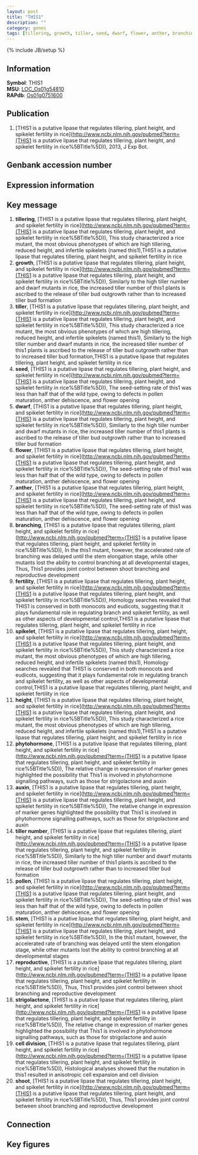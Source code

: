 ```yaml
---
layout: post
title: "THIS1"
description: ""
category: genes
tags: [tillering, growth, tiller, seed, dwarf, flower, anther, branching, fertility, spikelet, height, phytohormone, auxin, tiller number, pollen, stem, reproductive, strigolactone, cell division, shoot, Gene]
---
```

{% include JB/setup %}

## Information
__Symbol__: THIS1  
__MSU__: [LOC_Os01g54810](http://rice.plantbiology.msu.edu/cgi-bin/ORF_infopage.cgi?orf=LOC_Os01g54810)  
__RAPdb__: [Os01g0751600](http://rapdb.dna.affrc.go.jp/viewer/gbrowse_details/irgsp1?name=Os01g0751600)  

## Publication
1. [THIS1 is a putative lipase that regulates tillering, plant height, and spikelet fertility in rice](http://www.ncbi.nlm.nih.gov/pubmed?term=(THIS1 is a putative lipase that regulates tillering, plant height, and spikelet fertility in rice%5BTitle%5D)), 2013, J Exp Bot.

## Genbank accession number

## Expression information

## Key message
1. __tillering__, [THIS1 is a putative lipase that regulates tillering, plant height, and spikelet fertility in rice](http://www.ncbi.nlm.nih.gov/pubmed?term=(THIS1 is a putative lipase that regulates tillering, plant height, and spikelet fertility in rice%5BTitle%5D)),  This study characterized a rice mutant, the most obvious phenotypes of which are high tillering, reduced height, and infertile spikelets (named this1),THIS1 is a putative lipase that regulates tillering, plant height, and spikelet fertility in rice
2. __growth__, [THIS1 is a putative lipase that regulates tillering, plant height, and spikelet fertility in rice](http://www.ncbi.nlm.nih.gov/pubmed?term=(THIS1 is a putative lipase that regulates tillering, plant height, and spikelet fertility in rice%5BTitle%5D)),  Similarly to the high tiller number and dwarf mutants in rice, the increased tiller number of this1 plants is ascribed to the release of tiller bud outgrowth rather than to increased tiller bud formation
3. __tiller__, [THIS1 is a putative lipase that regulates tillering, plant height, and spikelet fertility in rice](http://www.ncbi.nlm.nih.gov/pubmed?term=(THIS1 is a putative lipase that regulates tillering, plant height, and spikelet fertility in rice%5BTitle%5D)),  This study characterized a rice mutant, the most obvious phenotypes of which are high tillering, reduced height, and infertile spikelets (named this1), Similarly to the high tiller number and dwarf mutants in rice, the increased tiller number of this1 plants is ascribed to the release of tiller bud outgrowth rather than to increased tiller bud formation,THIS1 is a putative lipase that regulates tillering, plant height, and spikelet fertility in rice
4. __seed__, [THIS1 is a putative lipase that regulates tillering, plant height, and spikelet fertility in rice](http://www.ncbi.nlm.nih.gov/pubmed?term=(THIS1 is a putative lipase that regulates tillering, plant height, and spikelet fertility in rice%5BTitle%5D)),  The seed-setting rate of this1 was less than half that of the wild type, owing to defects in pollen maturation, anther dehiscence, and flower opening
5. __dwarf__, [THIS1 is a putative lipase that regulates tillering, plant height, and spikelet fertility in rice](http://www.ncbi.nlm.nih.gov/pubmed?term=(THIS1 is a putative lipase that regulates tillering, plant height, and spikelet fertility in rice%5BTitle%5D)),  Similarly to the high tiller number and dwarf mutants in rice, the increased tiller number of this1 plants is ascribed to the release of tiller bud outgrowth rather than to increased tiller bud formation
6. __flower__, [THIS1 is a putative lipase that regulates tillering, plant height, and spikelet fertility in rice](http://www.ncbi.nlm.nih.gov/pubmed?term=(THIS1 is a putative lipase that regulates tillering, plant height, and spikelet fertility in rice%5BTitle%5D)),  The seed-setting rate of this1 was less than half that of the wild type, owing to defects in pollen maturation, anther dehiscence, and flower opening
7. __anther__, [THIS1 is a putative lipase that regulates tillering, plant height, and spikelet fertility in rice](http://www.ncbi.nlm.nih.gov/pubmed?term=(THIS1 is a putative lipase that regulates tillering, plant height, and spikelet fertility in rice%5BTitle%5D)),  The seed-setting rate of this1 was less than half that of the wild type, owing to defects in pollen maturation, anther dehiscence, and flower opening
8. __branching__, [THIS1 is a putative lipase that regulates tillering, plant height, and spikelet fertility in rice](http://www.ncbi.nlm.nih.gov/pubmed?term=(THIS1 is a putative lipase that regulates tillering, plant height, and spikelet fertility in rice%5BTitle%5D)),  In the this1 mutant, however, the accelerated rate of branching was delayed until the stem elongation stage, while other mutants lost the ability to control branching at all developmental stages, Thus, This1 provides joint control between shoot branching and reproductive development
9. __fertility__, [THIS1 is a putative lipase that regulates tillering, plant height, and spikelet fertility in rice](http://www.ncbi.nlm.nih.gov/pubmed?term=(THIS1 is a putative lipase that regulates tillering, plant height, and spikelet fertility in rice%5BTitle%5D)),  Homology searches revealed that THIS1 is conserved in both monocots and eudicots, suggesting that it plays fundamental role in regulating branch and spikelet fertility, as well as other aspects of developmental control,THIS1 is a putative lipase that regulates tillering, plant height, and spikelet fertility in rice
10. __spikelet__, [THIS1 is a putative lipase that regulates tillering, plant height, and spikelet fertility in rice](http://www.ncbi.nlm.nih.gov/pubmed?term=(THIS1 is a putative lipase that regulates tillering, plant height, and spikelet fertility in rice%5BTitle%5D)),  This study characterized a rice mutant, the most obvious phenotypes of which are high tillering, reduced height, and infertile spikelets (named this1), Homology searches revealed that THIS1 is conserved in both monocots and eudicots, suggesting that it plays fundamental role in regulating branch and spikelet fertility, as well as other aspects of developmental control,THIS1 is a putative lipase that regulates tillering, plant height, and spikelet fertility in rice
11. __height__, [THIS1 is a putative lipase that regulates tillering, plant height, and spikelet fertility in rice](http://www.ncbi.nlm.nih.gov/pubmed?term=(THIS1 is a putative lipase that regulates tillering, plant height, and spikelet fertility in rice%5BTitle%5D)),  This study characterized a rice mutant, the most obvious phenotypes of which are high tillering, reduced height, and infertile spikelets (named this1),THIS1 is a putative lipase that regulates tillering, plant height, and spikelet fertility in rice
12. __phytohormone__, [THIS1 is a putative lipase that regulates tillering, plant height, and spikelet fertility in rice](http://www.ncbi.nlm.nih.gov/pubmed?term=(THIS1 is a putative lipase that regulates tillering, plant height, and spikelet fertility in rice%5BTitle%5D)),  The relative change in expression of marker genes highlighted the possibility that This1 is involved in phytohormone signalling pathways, such as those for strigolactone and auxin
13. __auxin__, [THIS1 is a putative lipase that regulates tillering, plant height, and spikelet fertility in rice](http://www.ncbi.nlm.nih.gov/pubmed?term=(THIS1 is a putative lipase that regulates tillering, plant height, and spikelet fertility in rice%5BTitle%5D)),  The relative change in expression of marker genes highlighted the possibility that This1 is involved in phytohormone signalling pathways, such as those for strigolactone and auxin
14. __tiller number__, [THIS1 is a putative lipase that regulates tillering, plant height, and spikelet fertility in rice](http://www.ncbi.nlm.nih.gov/pubmed?term=(THIS1 is a putative lipase that regulates tillering, plant height, and spikelet fertility in rice%5BTitle%5D)),  Similarly to the high tiller number and dwarf mutants in rice, the increased tiller number of this1 plants is ascribed to the release of tiller bud outgrowth rather than to increased tiller bud formation
15. __pollen__, [THIS1 is a putative lipase that regulates tillering, plant height, and spikelet fertility in rice](http://www.ncbi.nlm.nih.gov/pubmed?term=(THIS1 is a putative lipase that regulates tillering, plant height, and spikelet fertility in rice%5BTitle%5D)),  The seed-setting rate of this1 was less than half that of the wild type, owing to defects in pollen maturation, anther dehiscence, and flower opening
16. __stem__, [THIS1 is a putative lipase that regulates tillering, plant height, and spikelet fertility in rice](http://www.ncbi.nlm.nih.gov/pubmed?term=(THIS1 is a putative lipase that regulates tillering, plant height, and spikelet fertility in rice%5BTitle%5D)),  In the this1 mutant, however, the accelerated rate of branching was delayed until the stem elongation stage, while other mutants lost the ability to control branching at all developmental stages
17. __reproductive__, [THIS1 is a putative lipase that regulates tillering, plant height, and spikelet fertility in rice](http://www.ncbi.nlm.nih.gov/pubmed?term=(THIS1 is a putative lipase that regulates tillering, plant height, and spikelet fertility in rice%5BTitle%5D)),  Thus, This1 provides joint control between shoot branching and reproductive development
18. __strigolactone__, [THIS1 is a putative lipase that regulates tillering, plant height, and spikelet fertility in rice](http://www.ncbi.nlm.nih.gov/pubmed?term=(THIS1 is a putative lipase that regulates tillering, plant height, and spikelet fertility in rice%5BTitle%5D)),  The relative change in expression of marker genes highlighted the possibility that This1 is involved in phytohormone signalling pathways, such as those for strigolactone and auxin
19. __cell division__, [THIS1 is a putative lipase that regulates tillering, plant height, and spikelet fertility in rice](http://www.ncbi.nlm.nih.gov/pubmed?term=(THIS1 is a putative lipase that regulates tillering, plant height, and spikelet fertility in rice%5BTitle%5D)),  Histological analyses showed that the mutation in this1 resulted in anisotropic cell expansion and cell division
20. __shoot__, [THIS1 is a putative lipase that regulates tillering, plant height, and spikelet fertility in rice](http://www.ncbi.nlm.nih.gov/pubmed?term=(THIS1 is a putative lipase that regulates tillering, plant height, and spikelet fertility in rice%5BTitle%5D)),  Thus, This1 provides joint control between shoot branching and reproductive development

## Connection

## Key figures


